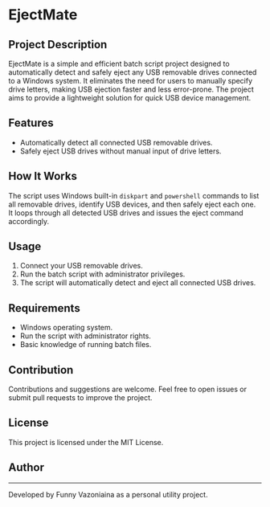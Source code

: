 # EjectMate

## Project Description

EjectMate is a simple and efficient batch script project designed to automatically detect and safely eject any USB removable drives connected to a Windows system. It eliminates the need for users to manually specify drive letters, making USB ejection faster and less error-prone. The project aims to provide a lightweight solution for quick USB device management.

## Features

- Automatically detect all connected USB removable drives.
- Safely eject USB drives without manual input of drive letters.

## How It Works

The script uses Windows built-in `diskpart` and `powershell` commands to list all removable drives, identify USB devices, and then safely eject each one. It loops through all detected USB drives and issues the eject command accordingly.

## Usage

1. Connect your USB removable drives.
2. Run the batch script with administrator privileges.
3. The script will automatically detect and eject all connected USB drives.

## Requirements

- Windows operating system.
- Run the script with administrator rights.
- Basic knowledge of running batch files.

## Contribution

Contributions and suggestions are welcome. Feel free to open issues or submit pull requests to improve the project.

## License

This project is licensed under the MIT License.

## Author
------
Developed by Funny Vazoniaina as a personal utility project.